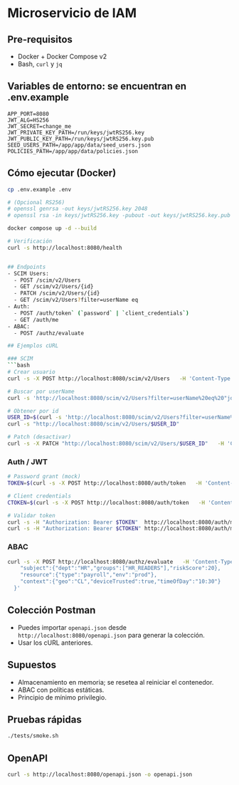# Microservicio de IAM

## Pre-requisitos
- Docker + Docker Compose v2
- Bash, `curl` y `jq`

## Variables de entorno: se encuentran en .env.example

```
APP_PORT=8080
JWT_ALG=HS256
JWT_SECRET=change_me
JWT_PRIVATE_KEY_PATH=/run/keys/jwtRS256.key
JWT_PUBLIC_KEY_PATH=/run/keys/jwtRS256.key.pub
SEED_USERS_PATH=/app/app/data/seed_users.json
POLICIES_PATH=/app/app/data/policies.json
```

## Cómo ejecutar (Docker)
```bash
cp .env.example .env

# (Opcional RS256)
# openssl genrsa -out keys/jwtRS256.key 2048
# openssl rsa -in keys/jwtRS256.key -pubout -out keys/jwtRS256.key.pub

docker compose up -d --build

# Verificación
curl -s http://localhost:8080/health


## Endpoints
- SCIM Users:
  - POST /scim/v2/Users
  - GET /scim/v2/Users/{id}
  - PATCH /scim/v2/Users/{id}
  - GET /scim/v2/Users?filter=userName eq 
- Auth:
  - POST /auth/token` (`password` | `client_credentials`)
  - GET /auth/me
- ABAC:
  - POST /authz/evaluate

## Ejemplos cURL

### SCIM
```bash
# Crear usuario
curl -s -X POST http://localhost:8080/scim/v2/Users   -H 'Content-Type: application/json'   -d '{"userName":"tuser","name":{"givenName":"Test","familyName":"User"},"active":true,"emails":[{"value":"tuser@example.com","primary":true}],"groups":["HR_READERS"]}'

# Buscar por userName
curl -s 'http://localhost:8080/scim/v2/Users?filter=userName%20eq%20"jdoe"'

# Obtener por id
USER_ID=$(curl -s 'http://localhost:8080/scim/v2/Users?filter=userName%20eq%20"tuser"' | jq -r '.Resources[0].id')
curl -s "http://localhost:8080/scim/v2/Users/$USER_ID"

# Patch (desactivar)
curl -s -X PATCH "http://localhost:8080/scim/v2/Users/$USER_ID"   -H 'Content-Type: application/json' -d '{"active":false}'
```

### Auth / JWT
```bash
# Password grant (mock)
TOKEN=$(curl -s -X POST http://localhost:8080/auth/token   -H 'Content-Type: application/json'   -d '{"grant_type":"password","username":"jdoe","password":"x","scope":"read"}' | jq -r .access_token)

# Client credentials
CTOKEN=$(curl -s -X POST http://localhost:8080/auth/token   -H 'Content-Type: application/json'   -d '{"grant_type":"client_credentials","client_id":"demo","client_secret":"demo123","scope":"admin"}' | jq -r .access_token)

# Validar token
curl -s -H "Authorization: Bearer $TOKEN"  http://localhost:8080/auth/me
curl -s -H "Authorization: Bearer $CTOKEN" http://localhost:8080/auth/me
```

### ABAC
```bash
curl -s -X POST http://localhost:8080/authz/evaluate   -H 'Content-Type: application/json'   -d '{
    "subject":{"dept":"HR","groups":["HR_READERS"],"riskScore":20},
    "resource":{"type":"payroll","env":"prod"},
    "context":{"geo":"CL","deviceTrusted":true,"timeOfDay":"10:30"}
  }'
```

## Colección Postman
- Puedes importar `openapi.json` desde `http://localhost:8080/openapi.json` para generar la colección.
- Usar los cURL anteriores.

## Supuestos
- Almacenamiento en memoria; se resetea al reiniciar el contenedor.
- ABAC con políticas estáticas.
- Principio de mínimo privilegio.

## Pruebas rápidas
```bash
./tests/smoke.sh
```

## OpenAPI
```bash
curl -s http://localhost:8080/openapi.json -o openapi.json
```
